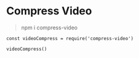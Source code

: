 # Compress Video

> npm i compress-video

```
const videoCompress = require('compress-video')

videoCompress()

```